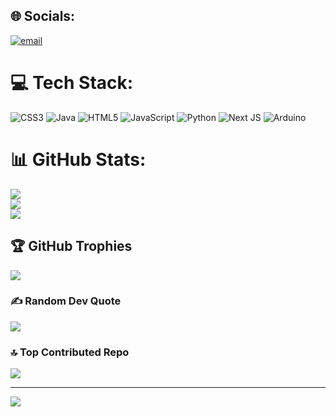 

## 🌐 Socials:
[![email](https://img.shields.io/badge/Email-D14836?logo=gmail&logoColor=white)](mailto:johnrichrio1@gmail.com) 

# 💻 Tech Stack:
![CSS3](https://img.shields.io/badge/css3-%231572B6.svg?style=for-the-badge&logo=css3&logoColor=white) ![Java](https://img.shields.io/badge/java-%23ED8B00.svg?style=for-the-badge&logo=openjdk&logoColor=white) ![HTML5](https://img.shields.io/badge/html5-%23E34F26.svg?style=for-the-badge&logo=html5&logoColor=white) ![JavaScript](https://img.shields.io/badge/javascript-%23323330.svg?style=for-the-badge&logo=javascript&logoColor=%23F7DF1E) ![Python](https://img.shields.io/badge/python-3670A0?style=for-the-badge&logo=python&logoColor=ffdd54) ![Next JS](https://img.shields.io/badge/Next-black?style=for-the-badge&logo=next.js&logoColor=white) ![Arduino](https://img.shields.io/badge/-Arduino-00979D?style=for-the-badge&logo=Arduino&logoColor=white)
# 📊 GitHub Stats:
![](https://github-readme-stats.vercel.app/api?username=JohnRichRio&theme=dark&hide_border=false&include_all_commits=true&count_private=false)<br/>
![](https://nirzak-streak-stats.vercel.app/?user=JohnRichRio&theme=dark&hide_border=false)<br/>
![](https://github-readme-stats.vercel.app/api/top-langs/?username=JohnRichRio&theme=dark&hide_border=false&include_all_commits=true&count_private=false&layout=compact)

## 🏆 GitHub Trophies
![](https://github-profile-trophy.vercel.app/?username=JohnRichRio&theme=radical&no-frame=false&no-bg=false&margin-w=4)

### ✍️ Random Dev Quote
![](https://quotes-github-readme.vercel.app/api?type=horizontal&theme=radical)

### 🔝 Top Contributed Repo
![](https://github-contributor-stats.vercel.app/api?username=JohnRichRio&limit=5&theme=dark&combine_all_yearly_contributions=true)

---
[![](https://visitcount.itsvg.in/api?id=JohnRichRio&icon=0&color=0)](https://visitcount.itsvg.in)

<!-- Proudly created with GPRM ( https://gprm.itsvg.in ) -->
